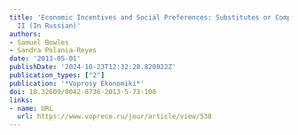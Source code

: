 ```yaml
---
title: 'Economic Incentives and Social Preferences: Substitutes or Complements? Part
  II (In Russian)'
authors:
- Samuel Bowles
- Sandra Polania-Reyes
date: '2013-05-01'
publishDate: '2024-10-23T12:32:28.820922Z'
publication_types: ["2"]
publication: '*Voprosy Ekonomiki*'
doi: 10.32609/0042-8736-2013-5-73-108
links:
- name: URL
  url: https://www.vopreco.ru/jour/article/view/538
---
```

